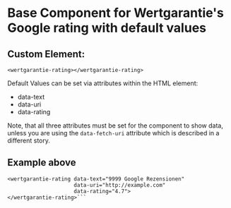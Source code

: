 # Base Component for Wertgarantie's Google rating with default values

## Custom Element:

```
<wertgarantie-rating></wertgarantie-rating>
```
Default Values can be set via attributes within the HTML element:

* data-text
* data-uri
* data-rating

Note, that all three attributes must be set for the component to show data, unless you are using the `data-fetch-uri` attribute which is described in a different story.

## Example above
```
<wertgarantie-rating data-text="9999 Google Rezensionen"
                     data-uri="http://example.com" 
                     data-rating="4.7">
</wertgarantie-rating>```

